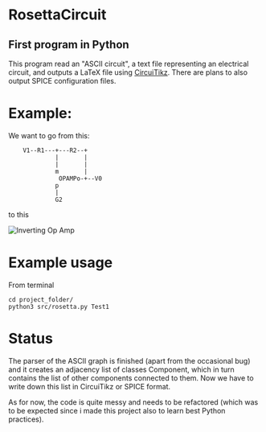 # RosettaCircuit
## First program in Python
This program read an "ASCII circuit", a text file representing an electrical circuit, and outputs a LaTeX file
using [CircuiTikz](https://github.com/mredaelli/circuitikz). There are plans to also output SPICE configuration files.

# Example:
We want to go from this:
```
    V1--R1---+---R2--+
             |       |
             |       |    
             m       |    
              OPAMPo-+--V0
             p
             |
             G2
```

to this

![Inverting Op Amp](https://github.com/f-forcher/RosettaCircuit/blob/master/OpAmpImage.png)

# Example usage
From terminal
```
cd project_folder/
python3 src/rosetta.py Test1
```

# Status
The parser of the ASCII graph is finished (apart from the occasional bug) and it creates an adjacency list of classes Component, which in turn contains
the list of other components connected to them. Now we have to write down this list in CircuiTikz or SPICE format.

As for now, the code is quite messy and needs to be refactored (which was to be expected since i made this project also to learn best Python practices).
